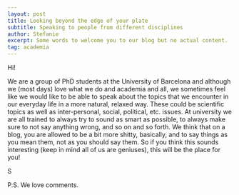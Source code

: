 ```yaml
---
layout: post
title: Looking beyond the edge of your plate
subtitle: Speaking to people from different disciplines
author: Stefanie
excerpt: Some words to welcome you to our blog but no actual content. 
tag: academia
---
```


Hi! 

We are a group of PhD students at the University of Barcelona and although we (most days) love what we do and academia and all, we sometimes feel like we would like to be able to speak about the topics that we encounter in our everyday life in a more natural, relaxed way. These could be scientific topics as well as inter-personal, social, political, etc. issues. At university we are all trained to always try to sound as smart as possible, to always make sure to not say anything wrong, and so on and so forth. We think that on a blog, you are allowed to be a bit more shitty, basically, and to say things as you mean them, not as you should say them. So if you think this sounds interesting (keep in mind all of us are geniuses), this will be the place for you! 

S

P.S. We love comments. 
